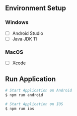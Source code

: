 ## Environment Setup

### Windows

- [ ] Android Studio
- [ ] Java JDK 11

### MacOS

- [ ] Xcode

## Run Application

```bash
# Start Application on Android
$ npm run android

# Start Application on IOS
$ npm run ios
```
